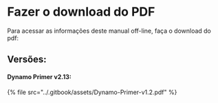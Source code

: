 # Fazer o download do PDF

Para acessar as informações deste manual off-line, faça o download do pdf: 

## Versões:

#### Dynamo Primer v2.13:

{% file src="../.gitbook/assets/Dynamo-Primer-v1.2.pdf" %}
